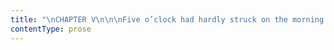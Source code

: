 ```yaml
---
title: "\nCHAPTER V\n\n\nFive o’clock had hardly struck on the morning of the 19th of January,\nwhen Bessie brought a candle into my closet and found me already up and\nnearly dressed.\_ I had risen half-an-hour before her entrance, and had\nwashed my face, and put on my clothes by the light of a half-moon just\nsetting, whose rays streamed through the narrow window near my crib.\_ I\nwas to leave Gateshead that day by a coach which passed the lodge gates\nat six a.m.\_ Bessie was the only person yet risen; she had lit a fire in\nthe nursery, where she now proceeded to make my breakfast.\_ Few children\ncan eat when excited with the thoughts of a journey; nor could I.\_\nBessie, having pressed me in vain to take a few spoonfuls of the boiled\nmilk and bread she had prepared for me, wrapped up some biscuits in a\npaper and put them into my bag; then she helped me on with my pelisse\nand bonnet, and wrapping herself in a shawl, she and I left the\nnursery.\_ As we passed Mrs. Reed’s bedroom, she said, “Will you go in\nand bid Missis good-bye?”\n\n“No, Bessie: she came to my crib last night when you were gone down to\nsupper, and said I need not disturb her in the morning, or my cousins\neither; and she told me to remember that she had always been my best\nfriend, and to speak of her and be grateful to her accordingly.”\n\n“What did you say, Miss?”\n\n“Nothing: I covered my face with the bedclothes, and turned from her to\nthe wall.”\n\n“That was wrong, Miss Jane.”\n\n“It was quite right, Bessie.\_ Your Missis has not been my friend: she\nhas been my foe.”\n\n“O Miss Jane! don’t say so!”\n\n“Good-bye to Gateshead!” cried I, as we passed through the hall and went\nout at the front door.\n\nThe moon was set, and it was very dark; Bessie carried a lantern, whose\nlight glanced on wet steps and gravel road sodden by a recent thaw.\_ Raw\nand chill was the winter morning: my teeth chattered as I hastened down\nthe drive.\_ There was a light in the porter’s lodge: when we reached it,\nwe found the porter’s wife just kindling her fire: my trunk, which had\nbeen carried down the evening before, stood corded at the door.\_ It\nwanted but a few minutes of six, and shortly after that hour had struck,\nthe distant roll of wheels announced the coming coach; I went to the\ndoor and watched its lamps approach rapidly through the gloom.\n\n“Is she going by herself?” asked the porter’s wife.\n\n“Yes.”\n\n“And how far is it?”\n\n“Fifty miles.”\n\n“What a long way!\_ I wonder Mrs. Reed is not afraid to trust her so far\nalone.”\n\nThe coach drew up; there it was at the gates with its four horses and\nits top laden with passengers: the guard and coachman loudly urged\nhaste; my trunk was hoisted up; I was taken from Bessie’s neck, to which\nI clung with kisses.\n\n“Be sure and take good care of her,” cried she to the guard, as he\nlifted me into the inside.\n\n“Ay, ay!” was the answer: the door was slapped to, a voice exclaimed\n“All right,” and on we drove.\_ Thus was I severed from Bessie and\nGateshead; thus whirled away to unknown, and, as I then deemed, remote\nand mysterious regions.\n\nI remember but little of the journey; I only know that the day seemed to\nme of a preternatural length, and that we appeared to travel over\nhundreds of miles of road.\_ We passed through several towns, and in one,\na very large one, the coach stopped; the horses were taken out, and the\npassengers alighted to dine.\_ I was carried into an inn, where the guard\nwanted me to have some dinner; but, as I had no appetite, he left me in\nan immense room with a fireplace at each end, a chandelier pendent from\nthe ceiling, and a little red gallery high up against the wall filled\nwith musical instruments.\_ Here I walked about for a long time, feeling\nvery strange, and mortally apprehensive of some one coming in and\nkidnapping me; for I believed in kidnappers, their exploits having\nfrequently figured in Bessie’s fireside chronicles.\_ At last the guard\nreturned; once more I was stowed away in the coach, my protector mounted\nhis own seat, sounded his hollow horn, and away we rattled over the\n“stony street” of L-.\n\nThe afternoon came on wet and somewhat misty: as it waned into dusk, I\nbegan to feel that we were getting very far indeed from Gateshead: we\nceased to pass through towns; the country changed; great grey hills\nheaved up round the horizon: as twilight deepened, we descended a\nvalley, dark with wood, and long after night had overclouded the\nprospect, I heard a wild wind rushing amongst trees.\n\nLulled by the sound, I at last dropped asleep; I had not long slumbered\nwhen the sudden cessation of motion awoke me; the coach-door was open,\nand a person like a servant was standing at it: I saw her face and dress\nby the light of the lamps.\n\n“Is there a little girl called Jane Eyre here?” she asked.\_ I answered\n“Yes,” and was then lifted out; my trunk was handed down, and the coach\ninstantly drove away.\n\nI was stiff with long sitting, and bewildered with the noise and motion\nof the coach: Gathering my faculties, I looked about me.\_ Rain, wind,\nand darkness filled the air; nevertheless, I dimly discerned a wall\nbefore me and a door open in it; through this door I passed with my new\nguide: she shut and locked it behind her.\_ There was now visible a house\nor houses—for the building spread far—with many windows, and lights\nburning in some; we went up a broad pebbly path, splashing wet, and were\nadmitted at a door; then the servant led me through a passage into a\nroom with a fire, where she left me alone.\n\nI stood and warmed my numbed fingers over the blaze, then I looked\nround; there was no candle, but the uncertain light from the hearth\nshowed, by intervals, papered walls, carpet, curtains, shining mahogany\nfurniture: it was a parlour, not so spacious or splendid as the\ndrawing-room at Gateshead, but comfortable enough.\_ I was puzzling to\nmake out the subject of a picture on the wall, when the door opened, and\nan individual carrying a light entered; another followed close behind.\n\nThe first was a tall lady with dark hair, dark eyes, and a pale and\nlarge forehead; her figure was partly enveloped in a shawl, her\ncountenance was grave, her bearing erect.\n\n“The child is very young to be sent alone,” said she, putting her candle\ndown on the table.\_ She considered me attentively for a minute or two,\nthen further added—\n\n“She had better be put to bed soon; she looks tired: are you tired?” she\nasked, placing her hand on my shoulder.\n\n“A little, ma’am.”\n\n“And hungry too, no doubt: let her have some supper before she goes to\nbed, Miss Miller.\_ Is this the first time you have left your parents to\ncome to school, my little girl?”\n\nI explained to her that I had no parents.\_ She inquired how long they\nhad been dead: then how old I was, what was my name, whether I could\nread, write, and sew a little: then she touched my cheek gently with her\nforefinger, and saying, “She hoped I should be a good child,” dismissed\nme along with Miss Miller.\n\nThe lady I had left might be about twenty-nine; the one who went with me\nappeared some years younger: the first impressed me by her voice, look,\nand air.\_ Miss Miller was more ordinary; ruddy in complexion, though of\na careworn countenance; hurried in gait and action, like one who had\nalways a multiplicity of tasks on hand: she looked, indeed, what I\nafterwards found she really was, an under-teacher.\_ Led by her, I passed\nfrom compartment to compartment, from passage to passage, of a large and\nirregular building; till, emerging from the total and somewhat dreary\nsilence pervading that portion of the house we had traversed, we came\nupon the hum of many voices, and presently entered a wide, long room,\nwith great deal tables, two at each end, on each of which burnt a pair\nof candles, and seated all round on benches, a congregation of girls of\nevery age, from nine or ten to twenty.\_ Seen by the dim light of the\ndips, their number to me appeared countless, though not in reality\nexceeding eighty; they were uniformly dressed in brown stuff frocks of\nquaint fashion, and long holland pinafores.\_ It was the hour of study;\nthey were engaged in conning over their to-morrow’s task, and the hum I\nhad heard was the combined result of their whispered repetitions.\n\nMiss Miller signed to me to sit on a bench near the door, then walking\nup to the top of the long room she cried out—\n\n“Monitors, collect the lesson-books and put them away!”\n\nFour tall girls arose from different tables, and going round, gathered\nthe books and removed them.\_ Miss Miller again gave the word of command—\n\n“Monitors, fetch the supper-trays!”\n\nThe tall girls went out and returned presently, each bearing a tray,\nwith portions of something, I knew not what, arranged thereon, and a\npitcher of water and mug in the middle of each tray.\_ The portions were\nhanded round; those who liked took a draught of the water, the mug being\ncommon to all.\_ When it came to my turn, I drank, for I was thirsty, but\ndid not touch the food, excitement and fatigue rendering me incapable of\neating: I now saw, however, that it was a thin oaten cake shared into\nfragments.\n\nThe meal over, prayers were read by Miss Miller, and the classes filed\noff, two and two, upstairs.\_ Overpowered by this time with weariness, I\nscarcely noticed what sort of a place the bedroom was, except that, like\nthe schoolroom, I saw it was very long.\_ To-night I was to be Miss\nMiller’s bed-fellow; she helped me to undress: when laid down I glanced\nat the long rows of beds, each of which was quickly filled with two\noccupants; in ten minutes the single light was extinguished, and amidst\nsilence and complete darkness I fell asleep.\n\nThe night passed rapidly.\_ I was too tired even to dream; I only once\nawoke to hear the wind rave in furious gusts, and the rain fall in\ntorrents, and to be sensible that Miss Miller had taken her place by my\nside.\_ When I again unclosed my eyes, a loud bell was ringing; the girls\nwere up and dressing; day had not yet begun to dawn, and a rushlight or\ntwo burned in the room.\_ I too rose reluctantly; it was bitter cold, and\nI dressed as well as I could for shivering, and washed when there was a\nbasin at liberty, which did not occur soon, as there was but one basin\nto six girls, on the stands down the middle of the room.\_ Again the bell\nrang: all formed in file, two and two, and in that order descended the\nstairs and entered the cold and dimly lit schoolroom: here prayers were\nread by Miss Miller; afterwards she called out—\n\n“Form classes!”\n\nA great tumult succeeded for some minutes, during which Miss Miller\nrepeatedly exclaimed, “Silence!” and “Order!”\_ When it subsided, I saw\nthem all drawn up in four semicircles, before four chairs, placed at the\nfour tables; all held books in their hands, and a great book, like a\nBible, lay on each table, before the vacant seat.\_ A pause of some\nseconds succeeded, filled up by the low, vague hum of numbers; Miss\nMiller walked from class to class, hushing this indefinite sound.\n\nA distant bell tinkled: immediately three ladies entered the room, each\nwalked to a table and took her seat.\_ Miss Miller assumed the fourth\nvacant chair, which was that nearest the door, and around which the\nsmallest of the children were assembled: to this inferior class I was\ncalled, and placed at the bottom of it.\n\nBusiness now began, the day’s Collect was repeated, then certain texts\nof Scripture were said, and to these succeeded a protracted reading of\nchapters in the Bible, which lasted an hour.\_ By the time that exercise\nwas terminated, day had fully dawned.\_ The indefatigable bell now\nsounded for the fourth time: the classes were marshalled and marched\ninto another room to breakfast: how glad I was to behold a prospect of\ngetting something to eat!\_ I was now nearly sick from inanition, having\ntaken so little the day before.\n\nThe refectory was a great, low-ceiled, gloomy room; on two long tables\nsmoked basins of something hot, which, however, to my dismay, sent forth\nan odour far from inviting.\_ I saw a universal manifestation of\ndiscontent when the fumes of the repast met the nostrils of those\ndestined to swallow it; from the van of the procession, the tall girls\nof the first class, rose the whispered words—\n\n“Disgusting!\_ The porridge is burnt again!”\n\n“Silence!” ejaculated a voice; not that of Miss Miller, but one of the\nupper teachers, a little and dark personage, smartly dressed, but of\nsomewhat morose aspect, who installed herself at the top of one table,\nwhile a more buxom lady presided at the other.\_ I looked in vain for her\nI had first seen the night before; she was not visible: Miss Miller\noccupied the foot of the table where I sat, and a strange,\nforeign-looking, elderly lady, the French teacher, as I afterwards\nfound, took the corresponding seat at the other board.\_ A long grace was\nsaid and a hymn sung; then a servant brought in some tea for the\nteachers, and the meal began.\n\nRavenous, and now very faint, I devoured a spoonful or two of my portion\nwithout thinking of its taste; but the first edge of hunger blunted, I\nperceived I had got in hand a nauseous mess; burnt porridge is almost as\nbad as rotten potatoes; famine itself soon sickens over it.\_ The spoons\nwere moved slowly: I saw each girl taste her food and try to swallow it;\nbut in most cases the effort was soon relinquished.\_ Breakfast was over,\nand none had breakfasted.\_ Thanks being returned for what we had not\ngot, and a second hymn chanted, the refectory was evacuated for the\nschoolroom.\_ I was one of the last to go out, and in passing the tables,\nI saw one teacher take a basin of the porridge and taste it; she looked\nat the others; all their countenances expressed displeasure, and one of\nthem, the stout one, whispered—\n\n“Abominable stuff!\_ How shameful!”\n\nA quarter of an hour passed before lessons again began, during which the\nschoolroom was in a glorious tumult; for that space of time it seemed to\nbe permitted to talk loud and more freely, and they used their\nprivilege.\_ The whole conversation ran on the breakfast, which one and\nall abused roundly.\_ Poor things! it was the sole consolation they had.\_\nMiss Miller was now the only teacher in the room: a group of great girls\nstanding about her spoke with serious and sullen gestures.\_ I heard the\nname of Mr. Brocklehurst pronounced by some lips; at which Miss Miller\nshook her head disapprovingly; but she made no great effort to check the\ngeneral wrath; doubtless she shared in it.\n\nA clock in the schoolroom struck nine; Miss Miller left her circle, and\nstanding in the middle of the room, cried—\n\n“Silence!\_ To your seats!”\n\nDiscipline prevailed: in five minutes the confused throng was resolved\ninto order, and comparative silence quelled the Babel clamour of\ntongues.\_ The upper teachers now punctually resumed their posts: but\nstill, all seemed to wait.\_ Ranged on benches down the sides of the\nroom, the eighty girls sat motionless and erect; a quaint assemblage\nthey appeared, all with plain locks combed from their faces, not a curl\nvisible; in brown dresses, made high and surrounded by a narrow tucker\nabout the throat, with little pockets of holland (shaped something like\na Highlander’s purse) tied in front of their frocks, and destined to\nserve the purpose of a work-bag: all, too, wearing woollen stockings and\ncountry-made shoes, fastened with brass buckles.\_ Above twenty of those\nclad in this costume were full-grown girls, or rather young women; it\nsuited them ill, and gave an air of oddity even to the prettiest.\n\nI was still looking at them, and also at intervals examining the\nteachers—none of whom precisely pleased me; for the stout one was a\nlittle coarse, the dark one not a little fierce, the foreigner harsh and\ngrotesque, and Miss Miller, poor thing! looked purple, weather-beaten,\nand over-worked—when, as my eye wandered from face to face, the whole\nschool rose simultaneously, as if moved by a common spring.\n\nWhat was the matter?\_ I had heard no order given: I was puzzled.\_ Ere I\nhad gathered my wits, the classes were again seated: but as all eyes\nwere now turned to one point, mine followed the general direction, and\nencountered the personage who had received me last night.\_ She stood at\nthe bottom of the long room, on the hearth; for there was a fire at each\nend; she surveyed the two rows of girls silently and gravely.\_ Miss\nMiller approaching, seemed to ask her a question, and having received\nher answer, went back to her place, and said aloud—\n\n“Monitor of the first class, fetch the globes!”\n\nWhile the direction was being executed, the lady consulted moved slowly\nup the room.\_ I suppose I have a considerable organ of veneration, for I\nretain yet the sense of admiring awe with which my eyes traced her\nsteps.\_ Seen now, in broad daylight, she looked tall, fair, and shapely;\nbrown eyes with a benignant light in their irids, and a fine pencilling\nof long lashes round, relieved the whiteness of her large front; on each\nof her temples her hair, of a very dark brown, was clustered in round\ncurls, according to the fashion of those times, when neither smooth\nbands nor long ringlets were in vogue; her dress, also in the mode of\nthe day, was of purple cloth, relieved by a sort of Spanish trimming of\nblack velvet; a gold watch (watches were not so common then as now)\nshone at her girdle.\_ Let the reader add, to complete the picture,\nrefined features; a complexion, if pale, clear; and a stately air and\ncarriage, and he will have, at least, as clearly as words can give it, a\ncorrect idea of the exterior of Miss Temple—Maria Temple, as I\nafterwards saw the name written in a prayer-book intrusted to me to\ncarry to church.\n\nThe superintendent of Lowood (for such was this lady) having taken her\nseat before a pair of globes placed on one of the tables, summoned the\nfirst class round her, and commenced giving a lesson on geography; the\nlower classes were called by the teachers: repetitions in history,\ngrammar, &c., went on for an hour; writing and arithmetic succeeded, and\nmusic lessons were given by Miss Temple to some of the elder girls.\_ The\nduration of each lesson was measured by the clock, which at last struck\ntwelve.\_ The superintendent rose—\n\n“I have a word to address to the pupils,” said she.\n\nThe tumult of cessation from lessons was already breaking forth, but it\nsank at her voice.\_ She went on—\n\n“You had this morning a breakfast which you could not eat; you must be\nhungry:—I have ordered that a lunch of bread and cheese shall be served\nto all.”\n\nThe teachers looked at her with a sort of surprise.\n\n“It is to be done on my responsibility,” she added, in an explanatory\ntone to them, and immediately afterwards left the room.\n\nThe bread and cheese was presently brought in and distributed, to the\nhigh delight and refreshment of the whole school.\_ The order was now\ngiven “To the garden!”\_ Each put on a coarse straw bonnet, with strings\nof coloured calico, and a cloak of grey frieze.\_ I was similarly\nequipped, and, following the stream, I made my way into the open air.\n\nThe garden was a wide inclosure, surrounded with walls so high as to\nexclude every glimpse of prospect; a covered verandah ran down one side,\nand broad walks bordered a middle space divided into scores of little\nbeds: these beds were assigned as gardens for the pupils to cultivate,\nand each bed had an owner.\_ When full of flowers they would doubtless\nlook pretty; but now, at the latter end of January, all was wintry\nblight and brown decay.\_ I shuddered as I stood and looked round me: it\nwas an inclement day for outdoor exercise; not positively rainy, but\ndarkened by a drizzling yellow fog; all under foot was still soaking wet\nwith the floods of yesterday.\_ The stronger among the girls ran about\nand engaged in active games, but sundry pale and thin ones herded\ntogether for shelter and warmth in the verandah; and amongst these, as\nthe dense mist penetrated to their shivering frames, I heard frequently\nthe sound of a hollow cough.\n\nAs yet I had spoken to no one, nor did anybody seem to take notice of\nme; I stood lonely enough: but to that feeling of isolation I was\naccustomed; it did not oppress me much.\_ I leant against a pillar of the\nverandah, drew my grey mantle close about me, and, trying to forget the\ncold which nipped me without, and the unsatisfied hunger which gnawed me\nwithin, delivered myself up to the employment of watching and thinking.\_\nMy reflections were too undefined and fragmentary to merit record: I\nhardly yet knew where I was; Gateshead and my past life seemed floated\naway to an immeasurable distance; the present was vague and strange, and\nof the future I could form no conjecture.\_ I looked round the\nconvent-like garden, and then up at the house—a large building, half of\nwhich seemed grey and old, the other half quite new.\_ The new part,\ncontaining the schoolroom and dormitory, was lit by mullioned and\nlatticed windows, which gave it a church-like aspect; a stone tablet\nover the door bore this inscription:—\n\n“Lowood Institution.—This portion was rebuilt A.D. ---, by Naomi\nBrocklehurst, of Brocklehurst Hall, in this county.”\_ “Let your light so\nshine before men, that they may see your good works, and glorify your\nFather which is in heaven.”—St. Matt. v. 16.\n\nI read these words over and over again: I felt that an explanation\nbelonged to them, and was unable fully to penetrate their import.\_ I was\nstill pondering the signification of “Institution,” and endeavouring to\nmake out a connection between the first words and the verse of\nScripture, when the sound of a cough close behind me made me turn my\nhead.\_ I saw a girl sitting on a stone bench near; she was bent over a\nbook, on the perusal of which she seemed intent: from where I stood I\ncould see the title—it was “Rasselas;” a name that struck me as strange,\nand consequently attractive.\_ In turning a leaf she happened to look up,\nand I said to her directly—\n\n“Is your book interesting?”\_ I had already formed the intention of\nasking her to lend it to me some day.\n\n“I like it,” she answered, after a pause of a second or two, during\nwhich she examined me.\n\n“What is it about?” I continued.\_ I hardly know where I found the\nhardihood thus to open a conversation with a stranger; the step was\ncontrary to my nature and habits: but I think her occupation touched a\nchord of sympathy somewhere; for I too liked reading, though of a\nfrivolous and childish kind; I could not digest or comprehend the\nserious or substantial.\n\n“You may look at it,” replied the girl, offering me the book.\n\nI did so; a brief examination convinced me that the contents were less\ntaking than the title: “Rasselas” looked dull to my trifling taste; I\nsaw nothing about fairies, nothing about genii; no bright variety seemed\nspread over the closely-printed pages.\_ I returned it to her; she\nreceived it quietly, and without saying anything she was about to\nrelapse into her former studious mood: again I ventured to disturb her—\n\n“Can you tell me what the writing on that stone over the door means?\_\nWhat is Lowood Institution?”\n\n“This house where you are come to live.”\n\n“And why do they call it Institution?\_ Is it in any way different from\nother schools?”\n\n“It is partly a charity-school: you and I, and all the rest of us, are\ncharity-children.\_ I suppose you are an orphan: are not either your\nfather or your mother dead?”\n\n“Both died before I can remember.”\n\n“Well, all the girls here have lost either one or both parents, and this\nis called an institution for educating orphans.”\n\n“Do we pay no money?\_ Do they keep us for nothing?”\n\n“We pay, or our friends pay, fifteen pounds a year for each.”\n\n“Then why do they call us charity-children?”\n\n“Because fifteen pounds is not enough for board and teaching, and the\ndeficiency is supplied by subscription.”\n\n“Who subscribes?”\n\n“Different benevolent-minded ladies and gentlemen in this neighbourhood\nand in London.”\n\n“Who was Naomi Brocklehurst?”\n\n“The lady who built the new part of this house as that tablet records,\nand whose son overlooks and directs everything here.”\n\n“Why?”\n\n“Because he is treasurer and manager of the establishment.”\n\n“Then this house does not belong to that tall lady who wears a watch,\nand who said we were to have some bread and cheese?”\n\n“To Miss Temple?\_ Oh, no!\_ I wish it did: she has to answer to Mr.\nBrocklehurst for all she does.\_ Mr. Brocklehurst buys all our food and\nall our clothes.”\n\n“Does he live here?”\n\n“No—two miles off, at a large hall.”\n\n“Is he a good man?”\n\n“He is a clergyman, and is said to do a great deal of good.”\n\n“Did you say that tall lady was called Miss Temple?”\n\n“Yes.”\n\n“And what are the other teachers called?”\n\n“The one with red cheeks is called Miss Smith; she attends to the work,\nand cuts out—for we make our own clothes, our frocks, and pelisses, and\neverything; the little one with black hair is Miss Scatcherd; she\nteaches history and grammar, and hears the second class repetitions; and\nthe one who wears a shawl, and has a pocket-handkerchief tied to her\nside with a yellow ribband, is Madame Pierrot: she comes from Lisle, in\nFrance, and teaches French.”\n\n“Do you like the teachers?”\n\n“Well enough.”\n\n“Do you like the little black one, and the Madame ---?—I cannot\npronounce her name as you do.”\n\n“Miss Scatcherd is hasty—you must take care not to offend her; Madame\nPierrot is not a bad sort of person.”\n\n“But Miss Temple is the best—isn’t she?”\n\n“Miss Temple is very good and very clever; she is above the rest,\nbecause she knows far more than they do.”\n\n“Have you been long here?”\n\n“Two years.”\n\n“Are you an orphan?”\n\n“My mother is dead.”\n\n“Are you happy here?”\n\n“You ask rather too many questions.\_ I have given you answers enough for\nthe present: now I want to read.”\n\nBut at that moment the summons sounded for dinner; all re-entered the\nhouse.\_ The odour which now filled the refectory was scarcely more\nappetising than that which had regaled our nostrils at breakfast: the\ndinner was served in two huge tin-plated vessels, whence rose a strong\nsteam redolent of rancid fat.\_ I found the mess to consist of\nindifferent potatoes and strange shreds of rusty meat, mixed and cooked\ntogether.\_ Of this preparation a tolerably abundant plateful was\napportioned to each pupil.\_ I ate what I could, and wondered within\nmyself whether every day’s fare would be like this.\n\nAfter dinner, we immediately adjourned to the schoolroom: lessons\nrecommenced, and were continued till five o’clock.\n\nThe only marked event of the afternoon was, that I saw the girl with\nwhom I had conversed in the verandah dismissed in disgrace by Miss\nScatcherd from a history class, and sent to stand in the middle of the\nlarge schoolroom.\_ The punishment seemed to me in a high degree\nignominious, especially for so great a girl—she looked thirteen or\nupwards.\_ I expected she would show signs of great distress and shame;\nbut to my surprise she neither wept nor blushed: composed, though grave,\nshe stood, the central mark of all eyes.\_ “How can she bear it so\nquietly—so firmly?” I asked of myself.\_ “Were I in her place, it seems\nto me I should wish the earth to open and swallow me up.\_ She looks as\nif she were thinking of something beyond her punishment—beyond her\nsituation: of something not round her nor before her.\_ I have heard of\nday-dreams—is she in a day-dream now?\_ Her eyes are fixed on the floor,\nbut I am sure they do not see it—her sight seems turned in, gone down\ninto her heart: she is looking at what she can remember, I believe; not\nat what is really present.\_ I wonder what sort of a girl she is—whether\ngood or naughty.”\n\nSoon after five p.m. we had another meal, consisting of a small mug of\ncoffee, and half-a-slice of brown bread.\_ I devoured my bread and drank\nmy coffee with relish; but I should have been glad of as much more—I was\nstill hungry.\_ Half-an-hour’s recreation succeeded, then study; then the\nglass of water and the piece of oat-cake, prayers, and bed.\_ Such was my\nfirst day at Lowood.\n"
contentType: prose
---
```




